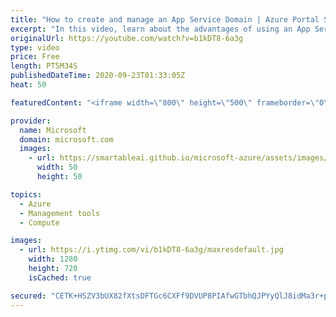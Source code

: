 ```yaml
---
title: "How to create and manage an App Service Domain | Azure Portal Series"
excerpt: "In this video, learn about the advantages of using an App Service Domain and how to create an App Service Domain using the Azure portal.   Try out these features in the Azure portal: https://portal.azure.com  Keep connected on Twitter: https://twitter.com/AzurePortal  And make sure to keep an eye on"
originalUrl: https://youtube.com/watch?v=b1kDT8-6a3g
type: video
price: Free
length: PT5M34S
publishedDateTime: 2020-09-23T01:33:05Z
heat: 50

featuredContent: "<iframe width=\"800\" height=\"500\" frameborder=\"0\" src=\"https://www.youtube.com/embed/b1kDT8-6a3g\" allow=\"accelerometer; autoplay; encrypted-media; gyroscope; picture-in-picture\" allowfullscreen></iframe>"

provider:
  name: Microsoft
  domain: microsoft.com
  images:
    - url: https://smartableai.github.io/microsoft-azure/assets/images/organizations/microsoft.com-50x50.jpg
      width: 50
      height: 50

topics:
  - Azure
  - Management tools
  - Compute

images:
  - url: https://i.ytimg.com/vi/b1kDT8-6a3g/maxresdefault.jpg
    width: 1280
    height: 720
    isCached: true

secured: "CETK+HSZV3bUX82fXtsDFTGc6CXFf9DVUP8PIAfwGTbhQJPYyQlJ8idMa3r+pJ3+yRXy482Hx3mHinbxxzDQHxQmv7zIQp0z1eh21GIaxPxs5ghZcSvuK3YYbSanNR0HiK33jNN8UDm2bBWNM8/BMgTCy55k1Axka+fnQVviScuUYNj3/gI1qzrvdMo7anrYztwLevZIYQq5hwIsr6aAI6ocIXJTwtFeQZbwPqvjoSaaL1+pFFfUgETF8En7uVnHnMC6g2MHhUwofiCM2iPFlyU8ZE87I4fBg+IazaCstrDFeglGVKVuQU2L+uwYSXjqJhFqDt2Y1/x+BbrH7/CiAfHov3VIkQpyXqb/GDhiX+hLByoTnSDA+G5I6182RxdygLa9XuqHzJ1XEyIjqbnvweaCgbidzAIP4tkUkRMlL8s=;vDaaBk7in+xyusLlJE235w=="
---
```



